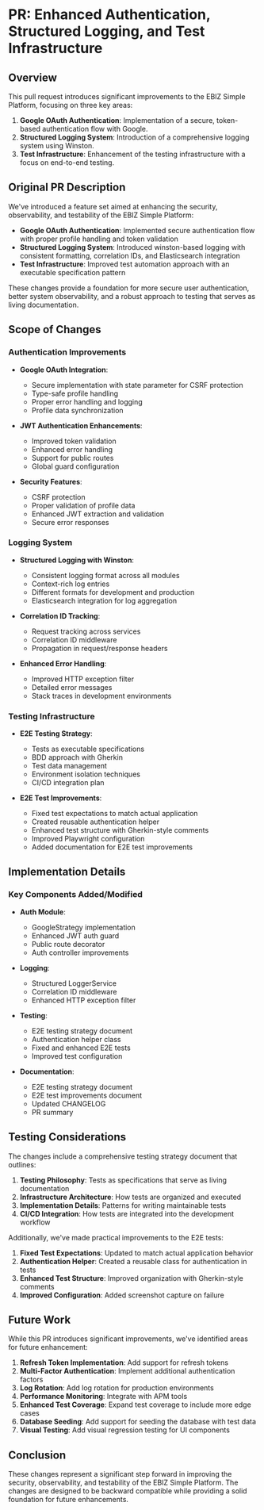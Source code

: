 # PR: Enhanced Authentication, Structured Logging, and Test Infrastructure

## Overview

This pull request introduces significant improvements to the EBIZ Simple Platform, focusing on three key areas:

1. **Google OAuth Authentication**: Implementation of a secure, token-based authentication flow with Google.
2. **Structured Logging System**: Introduction of a comprehensive logging system using Winston.
3. **Test Infrastructure**: Enhancement of the testing infrastructure with a focus on end-to-end testing.

## Original PR Description

We've introduced a feature set aimed at enhancing the security, observability, and testability of the EBIZ Simple Platform:

- **Google OAuth Authentication**: Implemented secure authentication flow with proper profile handling and token validation
- **Structured Logging System**: Introduced winston-based logging with consistent formatting, correlation IDs, and Elasticsearch integration
- **Test Infrastructure**: Improved test automation approach with an executable specification pattern

These changes provide a foundation for more secure user authentication, better system observability, and a robust approach to testing that serves as living documentation.

## Scope of Changes

### Authentication Improvements

- **Google OAuth Integration**: 
  - Secure implementation with state parameter for CSRF protection
  - Type-safe profile handling
  - Proper error handling and logging
  - Profile data synchronization

- **JWT Authentication Enhancements**:
  - Improved token validation
  - Enhanced error handling
  - Support for public routes
  - Global guard configuration

- **Security Features**:
  - CSRF protection
  - Proper validation of profile data
  - Enhanced JWT extraction and validation
  - Secure error responses

### Logging System

- **Structured Logging with Winston**:
  - Consistent logging format across all modules
  - Context-rich log entries
  - Different formats for development and production
  - Elasticsearch integration for log aggregation

- **Correlation ID Tracking**:
  - Request tracking across services
  - Correlation ID middleware
  - Propagation in request/response headers

- **Enhanced Error Handling**:
  - Improved HTTP exception filter
  - Detailed error messages
  - Stack traces in development environments

### Testing Infrastructure

- **E2E Testing Strategy**:
  - Tests as executable specifications
  - BDD approach with Gherkin
  - Test data management
  - Environment isolation techniques
  - CI/CD integration plan

- **E2E Test Improvements**:
  - Fixed test expectations to match actual application
  - Created reusable authentication helper
  - Enhanced test structure with Gherkin-style comments
  - Improved Playwright configuration
  - Added documentation for E2E test improvements

## Implementation Details

### Key Components Added/Modified

- **Auth Module**:
  - GoogleStrategy implementation
  - Enhanced JWT auth guard
  - Public route decorator
  - Auth controller improvements

- **Logging**:
  - Structured LoggerService
  - Correlation ID middleware
  - Enhanced HTTP exception filter

- **Testing**:
  - E2E testing strategy document
  - Authentication helper class
  - Fixed and enhanced E2E tests
  - Improved test configuration

- **Documentation**:
  - E2E testing strategy document
  - E2E test improvements document
  - Updated CHANGELOG
  - PR summary

## Testing Considerations

The changes include a comprehensive testing strategy document that outlines:

1. **Testing Philosophy**: Tests as specifications that serve as living documentation
2. **Infrastructure Architecture**: How tests are organized and executed
3. **Implementation Details**: Patterns for writing maintainable tests
4. **CI/CD Integration**: How tests are integrated into the development workflow

Additionally, we've made practical improvements to the E2E tests:

1. **Fixed Test Expectations**: Updated to match actual application behavior
2. **Authentication Helper**: Created a reusable class for authentication in tests
3. **Enhanced Test Structure**: Improved organization with Gherkin-style comments
4. **Improved Configuration**: Added screenshot capture on failure

## Future Work

While this PR introduces significant improvements, we've identified areas for future enhancement:

1. **Refresh Token Implementation**: Add support for refresh tokens
2. **Multi-Factor Authentication**: Implement additional authentication factors
3. **Log Rotation**: Add log rotation for production environments
4. **Performance Monitoring**: Integrate with APM tools
5. **Enhanced Test Coverage**: Expand test coverage to include more edge cases
6. **Database Seeding**: Add support for seeding the database with test data
7. **Visual Testing**: Add visual regression testing for UI components

## Conclusion

These changes represent a significant step forward in improving the security, observability, and testability of the EBIZ Simple Platform. The changes are designed to be backward compatible while providing a solid foundation for future enhancements. 